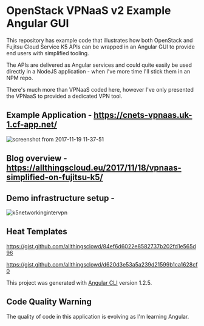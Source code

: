 # OpenStack VPNaaS v2 Example Angular GUI

This repository has example code that illustrates how both OpenStack and Fujitsu Cloud Service K5 APIs can be wrapped in an Angular GUI to provide end users with simplified tooling.

The APIs are delivered as Angular services and could quite easily be used directly in a NodeJS application - when I've more time I'll stick them in an NPM repo.

There's much more than VPNaaS coded here, however I've only presented the VPNaaS to provided a dedicated VPN tool.

## Example Application - https://cnets-vpnaas.uk-1.cf-app.net/
![screenshot from 2017-11-19 11-37-51](https://user-images.githubusercontent.com/9472095/32990255-3910409c-cd1e-11e7-9b25-aa31865cf0cf.png)


## Blog overview - https://allthingscloud.eu/2017/11/18/vpnaas-simplified-on-fujitsu-k5/

## Demo infrastructure setup -
![k5networkingintervpn](https://user-images.githubusercontent.com/9472095/32990201-3c28f4f0-cd1d-11e7-8edf-d4a79c4aadc1.png)

## Heat Templates


https://gist.github.com/allthingsclowd/84ef6d6022e8582737b202fd1e565d96


https://gist.github.com/allthingsclowd/d620d3e53a5a239d21599b1ca1628cf0



This project was generated with [Angular CLI](https://github.com/angular/angular-cli) version 1.2.5.

## Code Quality Warning
The quality of code in this application is evolving as I'm learning Angular.
